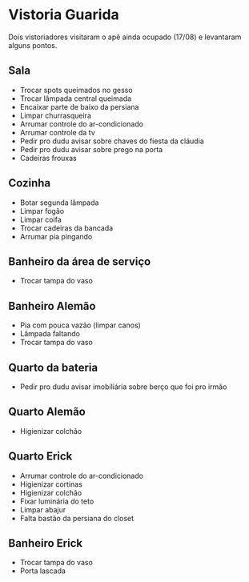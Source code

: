 # Vistoria Guarida

Dois vistoriadores visitaram o apê ainda ocupado (17/08) e levantaram alguns pontos.

## Sala
- Trocar spots queimados no gesso
- Trocar lâmpada central queimada
- Encaixar parte de baixo da persiana
- Limpar churrasqueira
- Arrumar controle do ar-condicionado
- Arrumar controle da tv
- Pedir pro dudu avisar sobre chaves do fiesta da cláudia
- Pedir pro dudu avisar sobre prego na porta
- Cadeiras frouxas

## Cozinha
- Botar segunda lâmpada
- Limpar fogão
- Limpar coifa
- Trocar cadeiras da bancada
- Arrumar pia pingando

## Banheiro da área de serviço
- Trocar tampa do vaso

## Banheiro Alemão
- Pia com pouca vazão (limpar canos)
- Lâmpada faltando
- Trocar tampa do vaso

## Quarto da bateria
- Pedir pro dudu avisar imobiliária sobre berço que foi pro irmão

## Quarto Alemão
- Higienizar colchão

## Quarto Erick
- Arrumar controle do ar-condicionado
- Higienizar cortinas
- Higienizar colchão
- Fixar luminária do teto
- Limpar abajur
- Falta bastão da persiana do closet

## Banheiro Erick
- Trocar tampa do vaso
- Porta lascada

